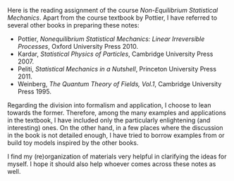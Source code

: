 Here is the reading assignment of the course *Non-Equilibrium Statistical Mechanics*. Apart from the course textbook by Pottier, I have referred to several other books in preparing these notes:

* Pottier, *Nonequilibrium Statistical Mechanics: Linear Irreversible Processes*, Oxford University Press 2010.
* Kardar, *Statistical Physics of Particles*, Cambridge University Press 2007.
* Peliti, *Statistical Mechanics in a Nutshell*, Princeton University Press 2011.
* Weinberg, *The Quantum Theory of Fields, Vol.1*, Cambridge University Press 1995.

Regarding the division into formalism and application, I choose to lean towards the former. Therefore, among the many examples and applications in the textbook, I have included only the particularly enlightening (and interesting) ones. On the other hand, in a few places where the discussion in the book is not detailed enough, I have tried to borrow examples from or build toy models inspired by the other books.

I find my (re)organization of materials very helpful in clarifying the ideas for myself. I hope it should also help whoever comes across these notes as well.